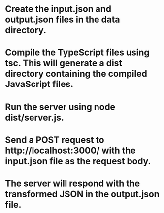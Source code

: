 # Create the input.json and output.json files in the data directory.

# Compile the TypeScript files using tsc. This will generate a dist directory containing the compiled JavaScript files.

# Run the server using node dist/server.js.

# Send a POST request to http://localhost:3000/ with the input.json file as the request body.

# The server will respond with the transformed JSON in the output.json file.
